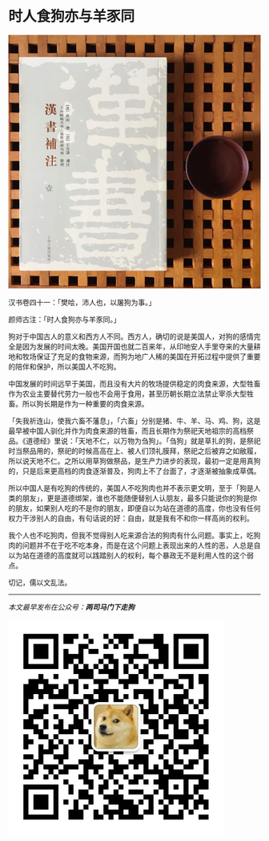 # 时人食狗亦与羊豕同


![](/image/20161021001.png)

汉书卷四十一：「樊哙，沛人也，以屠狗为事。」

颜师古注：「时人食狗亦与羊豕同。」

狗对于中国古人的意义和西方人不同。西方人，确切的说是美国人，对狗的感情完全是因为发展的时间太晚。美国开国也就二百来年，从印地安人手里夺来的大量耕地和牧场保证了充足的食物来源，而狗为地广人稀的美国在开拓过程中提供了重要的陪伴和保护，所以美国人不吃狗。

中国发展的时间远早于美国，而且没有大片的牧场提供稳定的肉食来源，大型牲畜作为农业主要替代劳力一般也不会用于食用，甚至历朝长期立法禁止宰杀大型牲畜。所以狗长期是作为一种重要的肉食来源。

「失我祈连山，使我六畜不藩息」，「六畜」分别是猪、牛、羊、马、鸡、狗，这是最早被中国人驯化并作为肉食来源的牲畜，而且长期作为祭祀天地祖宗的高档祭品。《道德经》里说：「天地不仁，以万物为刍狗」。「刍狗」就是草扎的狗，是祭祀时当祭品用的，祭祀的时候高高在上、被人们顶礼膜拜，祭祀之后被弃之如敝履，所以说天地不仁。之所以用草狗做祭品，是生产力进步的表现，最初一定是用真狗的，只是后来更高档的肉食逐渐普及，狗肉上不了台面了，才逐渐被抽象成草偶。

所以中国人是有吃狗的传统的，美国人不吃狗肉也并不表示更文明，至于「狗是人类的朋友」，更是道德绑架，谁也不能随便替别人认朋友，最多只能说你的狗是你的朋友，如果别人吃的不是你的朋友，即便自以为站在道德的高度，你也没有任何权力干涉别人的自由，有句话说的好：自由，就是我有不和你一样高尚的权利。

我个人也不吃狗肉，但我不觉得别人吃来源合法的狗肉有什么问题。事实上，吃狗肉的问题并不在于吃不吃本身，而是在这个问题上表现出来的人性的恶，人总是自以为站在道德的高度就可以践踏别人的权利，每个暴政无不是利用人性的这个弱点。

切记，儒以文乱法。

<hr>

*本文最早发布在公众号：__两司马门下走狗__*

![](/asset/qrcode_zougou.jpg)

